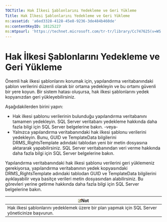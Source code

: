 ```yaml
---
TOCTitle: Hak İlkesi Şablonlarını Yedekleme ve Geri Yükleme
Title: Hak İlkesi Şablonlarını Yedekleme ve Geri Yükleme
ms:assetid: 'a6ed3328-4128-45e8-9236-3de484b460de'
ms:contentKeyID: 18125227
ms:mtpsurl: 'https://technet.microsoft.com/tr-tr/library/Cc747625(v=WS.10)'
---
```


Hak İlkesi Şablonlarını Yedekleme ve Geri Yükleme
=================================================

Önemli hak ilkesi şablonlarını korumak için, yapılandırma veritabanındaki şablon verilerini düzenli olarak bir ortama yedekleyin ve bu ortamı güvenli bir yere koyun. Bir sistem hatası oluşursa, hak ilkesi şablonlarını yedek kopyanızdan geri yükleyebilirsiniz.

Aşağıdakilerden birini yapın:

-   Hak ilkesi şablonu verilerinin bulunduğu yapılandırma veritabanını tamamen yedekleyin. SQL Server veritabanı yedekleme hakkında daha fazla bilgi için SQL Server belgelerine bakın.
    -veya-
-   Yalnızca yapılandırma veritabanındaki hak ilkesi şablonu verilerini yedekleyin. Bunu, GUID ve TemplateData bilgilerini DRMS\_RightsTemplate adındaki tablodan yeni bir metin dosyasına aktararak yapabilirsiniz. SQL Server veritabanından veri verme hakkında daha fazla bilgi için SQL Server belgelerine bakın.

Yapılandırma veritabanındaki hak ilkesi şablonu verilerini geri yüklemeniz gerekiyorsa, yapılandırma veritabanının yedek kopyasındaki DRMS\_RightsTemplate adındaki tablodan GUID ve TemplateData bilgilerini ayıklayabilir veya basitçe verileri metin dosyasından alabilirsiniz. Bu görevleri yerine getirme hakkında daha fazla bilgi için SQL Server belgelerine bakın.

| ![](images/Cc747625.note(WS.10).gif)Not                            |
|-------------------------------------------------------------------------------------------------|
| Hak ilkesi şablonlarını yedeklemek üzere bir plan yapmak için SQL Server yöneticinize başvurun. |
